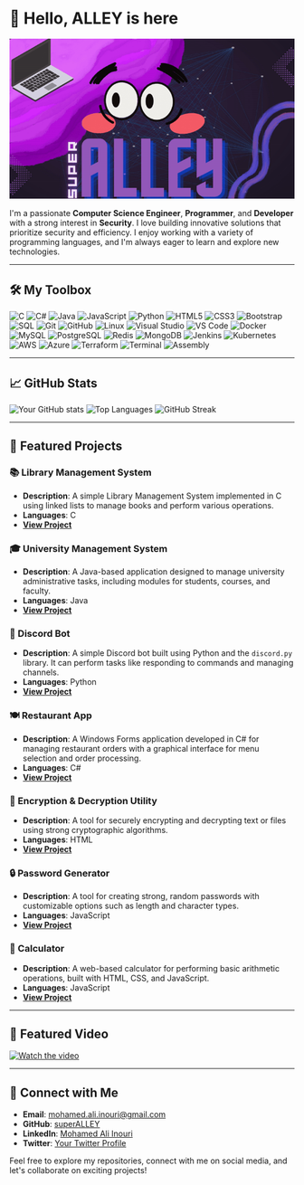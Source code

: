 # 👋 Hello, ALLEY is here

<p align="center">
  <img src="https://github.com/superALLEY/superGIF/raw/main/superALLEY.gif" alt="Super GIF" width="auto" height="auto"/>
</p>

I'm a passionate **Computer Science Engineer**, **Programmer**, and **Developer** with a strong interest in **Security**. I love building innovative solutions that prioritize security and efficiency. I enjoy working with a variety of programming languages, and I'm always eager to learn and explore new technologies.

---

## 🛠️ My Toolbox

![C](https://img.shields.io/badge/C-A8B9CC.svg?style=for-the-badge&logo=c&logoColor=white)
![C#](https://img.shields.io/badge/C%23-239120.svg?style=for-the-badge&logo=c-sharp&logoColor=white)
![Java](https://img.shields.io/badge/Java-007396.svg?style=for-the-badge&logo=java&logoColor=white)
![JavaScript](https://img.shields.io/badge/JavaScript-F7DF1E.svg?style=for-the-badge&logo=javascript&logoColor=black)
![Python](https://img.shields.io/badge/Python-3776AB.svg?style=for-the-badge&logo=python&logoColor=white)
![HTML5](https://img.shields.io/badge/HTML5-E34F26.svg?style=for-the-badge&logo=html5&logoColor=white)
![CSS3](https://img.shields.io/badge/CSS3-1572B6.svg?style=for-the-badge&logo=css3&logoColor=white)
![Bootstrap](https://img.shields.io/badge/Bootstrap-563D7C.svg?style=for-the-badge&logo=bootstrap&logoColor=white)
![SQL](https://img.shields.io/badge/SQL-003B57.svg?style=for-the-badge&logo=sqlite&logoColor=white)
![Git](https://img.shields.io/badge/Git-F05032.svg?style=for-the-badge&logo=git&logoColor=white)
![GitHub](https://img.shields.io/badge/GitHub-100000?style=for-the-badge&logo=github&logoColor=white)
![Linux](https://img.shields.io/badge/Linux-FCC624?style=for-the-badge&logo=linux&logoColor=black)
![Visual Studio](https://img.shields.io/badge/Visual%20Studio-5C2D91.svg?style=for-the-badge&logo=visual-studio&logoColor=white)
![VS Code](https://img.shields.io/badge/VS%20Code-007ACC.svg?style=for-the-badge&logo=visual-studio-code&logoColor=white)
![Docker](https://img.shields.io/badge/Docker-2496ED.svg?style=for-the-badge&logo=docker&logoColor=white)
![MySQL](https://img.shields.io/badge/MySQL-4479A1.svg?style=for-the-badge&logo=mysql&logoColor=white)
![PostgreSQL](https://img.shields.io/badge/PostgreSQL-336791.svg?style=for-the-badge&logo=postgresql&logoColor=white)
![Redis](https://img.shields.io/badge/Redis-DC382D.svg?style=for-the-badge&logo=redis&logoColor=white)
![MongoDB](https://img.shields.io/badge/MongoDB-47A248.svg?style=for-the-badge&logo=mongodb&logoColor=white)
![Jenkins](https://img.shields.io/badge/Jenkins-D24939.svg?style=for-the-badge&logo=jenkins&logoColor=white)
![Kubernetes](https://img.shields.io/badge/Kubernetes-326CE5.svg?style=for-the-badge&logo=kubernetes&logoColor=white)
![AWS](https://img.shields.io/badge/AWS-232F3E.svg?style=for-the-badge&logo=amazon-aws&logoColor=white)
![Azure](https://img.shields.io/badge/Azure-0078D4.svg?style=for-the-badge&logo=microsoft-azure&logoColor=white)
![Terraform](https://img.shields.io/badge/Terraform-7F5AB6.svg?style=for-the-badge&logo=terraform&logoColor=white)
![Terminal](https://img.shields.io/badge/Terminal-4EAA25.svg?style=for-the-badge&logo=gnome-terminal&logoColor=white)
![Assembly](https://img.shields.io/badge/Assembly-6E4C13.svg?style=for-the-badge&logo=assembly&logoColor=white)

---

## 📈 GitHub Stats

![Your GitHub stats](https://github-readme-stats.vercel.app/api?username=superALLEY&show_icons=true&hide_title=true&count_private=true&hide=prs&theme=radical&include_all_commits=true)
![Top Languages](https://github-readme-stats.vercel.app/api/top-langs/?username=superALLEY&layout=compact&theme=radical)
![GitHub Streak](https://streak-stats.demolab.com/?user=superALLEY&theme=radical)

---

## 🌟 Featured Projects

### 📚 Library Management System
- **Description**: A simple Library Management System implemented in C using linked lists to manage books and perform various operations.
- **Languages**: C
- **[View Project](https://github.com/superALLEY/LibraryManagement)**

### 🎓 University Management System
- **Description**: A Java-based application designed to manage university administrative tasks, including modules for students, courses, and faculty.
- **Languages**: Java
- **[View Project](https://github.com/superALLEY/UniversityManagement)**

### 🤖 Discord Bot
- **Description**: A simple Discord bot built using Python and the `discord.py` library. It can perform tasks like responding to commands and managing channels.
- **Languages**: Python
- **[View Project](https://github.com/superALLEY/DiscordBot)**

### 🍽️ Restaurant App
- **Description**: A Windows Forms application developed in C# for managing restaurant orders with a graphical interface for menu selection and order processing.
- **Languages**: C#
- **[View Project](https://github.com/superALLEY/RestaurantApp)**

### 🔐 Encryption & Decryption Utility
- **Description**: A tool for securely encrypting and decrypting text or files using strong cryptographic algorithms.
- **Languages**: HTML
- **[View Project](https://github.com/superALLEY/Encryption-Decryption)**

### 🔒 Password Generator
- **Description**: A tool for creating strong, random passwords with customizable options such as length and character types.
- **Languages**: JavaScript
- **[View Project](https://github.com/superALLEY/PasswordGenerator)**

### 🧮 Calculator
- **Description**: A web-based calculator for performing basic arithmetic operations, built with HTML, CSS, and JavaScript.
- **Languages**: JavaScript
- **[View Project](https://github.com/superALLEY/Calculator)**

---

## 🎥 Featured Video
[![Watch the video](https://img.youtube.com/vi/VIDEO_ID/maxresdefault.jpg)](https://www.youtube.com/watch?v=VIDEO_ID)

---

## 💬 Connect with Me

- **Email**: [mohamed.ali.inouri@gmail.com](mailto:mohamed.ali.inouri@gmail.com)
- **GitHub**: [superALLEY](https://github.com/superALLEY)
- **LinkedIn**: [Mohamed Ali Inouri](https://www.linkedin.com/in/mohamed-ali-inouri)
- **Twitter**: [Your Twitter Profile](#)

Feel free to explore my repositories, connect with me on social media, and let's collaborate on exciting projects!
